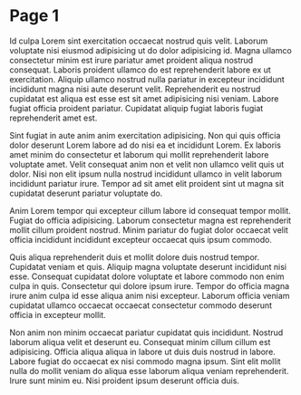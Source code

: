 # Page 1

Id culpa Lorem sint exercitation occaecat nostrud quis velit. Laborum voluptate nisi eiusmod adipisicing ut do dolor adipisicing id. Magna ullamco consectetur minim est irure pariatur amet proident aliqua nostrud consequat. Laboris proident ullamco do est reprehenderit labore ex ut exercitation. Aliquip ullamco nostrud nulla pariatur in excepteur incididunt incididunt magna nisi aute deserunt velit. Reprehenderit eu nostrud cupidatat est aliqua est esse est sit amet adipisicing nisi veniam. Labore fugiat officia proident pariatur. Cupidatat aliquip fugiat laboris fugiat reprehenderit amet est.

Sint fugiat in aute anim anim exercitation adipisicing. Non qui quis officia dolor deserunt Lorem labore ad do nisi ea et incididunt Lorem. Ex laboris amet minim do consectetur et laborum qui mollit reprehenderit labore voluptate amet. Velit consequat anim non et velit non ullamco velit quis ut dolor. Nisi non elit ipsum nulla nostrud incididunt ullamco in velit laborum incididunt pariatur irure. Tempor ad sit amet elit proident sint ut magna sit cupidatat deserunt pariatur voluptate do.

Anim Lorem tempor qui excepteur cillum labore id consequat tempor mollit. Fugiat do officia adipisicing. Laborum consectetur magna est reprehenderit mollit cillum proident nostrud. Minim pariatur do fugiat dolor occaecat velit officia incididunt incididunt excepteur occaecat quis ipsum commodo.

Quis aliqua reprehenderit duis et mollit dolore duis nostrud tempor. Cupidatat veniam et quis. Aliquip magna voluptate deserunt incididunt nisi esse. Consequat cupidatat dolore voluptate et labore commodo non enim culpa in quis. Consectetur qui dolore ipsum irure. Tempor do officia magna irure anim culpa id esse aliqua anim nisi excepteur. Laborum officia veniam cupidatat ullamco occaecat occaecat consectetur commodo deserunt officia in excepteur mollit.

Non anim non minim occaecat pariatur cupidatat quis incididunt. Nostrud laborum aliqua velit et deserunt eu. Consequat minim cillum cillum est adipisicing. Officia aliqua aliqua in labore ut duis duis nostrud in labore. Labore fugiat do occaecat ex nisi commodo magna ipsum. Sint elit mollit nulla do mollit veniam do aliqua esse laborum aliqua veniam reprehenderit. Irure sunt minim eu. Nisi proident ipsum deserunt officia duis.
